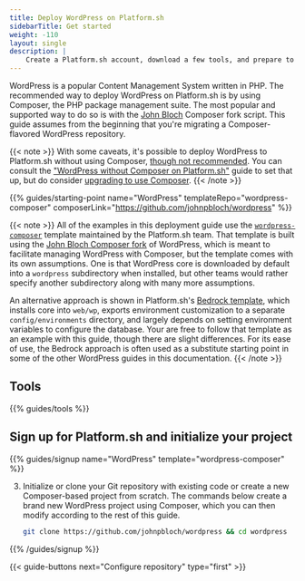 ```yaml
---
title: Deploy WordPress on Platform.sh
sidebarTitle: Get started
weight: -110
layout: single
description: |
    Create a Platform.sh account, download a few tools, and prepare to deploy WordPress using Composer.
---
```


WordPress is a popular Content Management System written in PHP. The recommended way to deploy WordPress on Platform.sh is by using Composer, the PHP package management suite. The most popular and supported way to do so is with the [John Bloch](https://github.com/johnpbloch/wordpress) Composer fork script. This guide assumes from the beginning that you're migrating a Composer-flavored WordPress repository. 

{{< note >}}
With some caveats, it's possible to deploy WordPress to Platform.sh without using Composer, [though not recommended](/guides/wordpress/composer/_index.md). You can consult the ["WordPress without Composer on Platform.sh"](/guides/wordpress/vanilla/_index.md) guide to set that up, but do consider [upgrading to use Composer](/guides/wordpress/composer/migrate.md).
{{< /note >}}

{{% guides/starting-point name="WordPress" templateRepo="wordpress-composer" composerLink="https://github.com/johnpbloch/wordpress" %}}

{{< note >}}
All of the examples in this deployment guide use the [`wordpress-composer`](https://github.com/platformsh-templates/wordpress-composer) template maintained by the Platform.sh team. That template is built using the [John Bloch Composer fork](https://github.com/johnpbloch/wordpress) of WordPress, which is meant to facilitate managing WordPress with Composer, but the template comes with its own assumptions. One is that WordPress core is downloaded by default into a `wordpress` subdirectory when installed, but other teams would rather specify another subdirectory along with many more assumptions. 

An alternative approach is shown in Platform.sh's [Bedrock template](https://github.com/platformsh-templates/wordpress-bedrock), which installs core into `web/wp`, exports environment customization to a separate `config/environments` directory, and largely depends on setting environment variables to configure the database. Your are free to follow that template as an example with this guide, though there are slight differences. For its ease of use, the Bedrock approach is often used as a substitute starting point in some of the other WordPress guides in this documentation.
{{< /note >}}

## Tools

{{% guides/tools %}}

## Sign up for Platform.sh and initialize your project

{{% guides/signup name="WordPress" template="wordpress-composer" %}}

3. Initialize or clone your Git repository with existing code or create a new Composer-based project from scratch.
   The commands below create a brand new WordPress project using Composer, which you can then modify according to the rest of this guide.

   ```bash
   git clone https://github.com/johnpbloch/wordpress && cd wordpress
   ```

{{% /guides/signup %}}

{{< guide-buttons next="Configure repository" type="first" >}}
